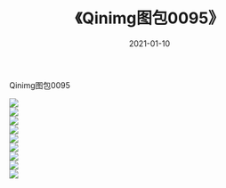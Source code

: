 ﻿---
layout: post
title:  《Qinimg图包0095》
date:   2021-01-10
img: http://imgx.orgx.ga/Qinimg图包/Qinimg图包0095/000.jpg
categories: [美女, 清纯, 唯美]
---

Qinimg图包0095

 ![](http://imgx.orgx.ga/Qinimg图包/Qinimg图包0095/001.jpg) <br>![](http://imgx.orgx.ga/Qinimg图包/Qinimg图包0095/002.jpg) <br>![](http://imgx.orgx.ga/Qinimg图包/Qinimg图包0095/003.jpg) <br>![](http://imgx.orgx.ga/Qinimg图包/Qinimg图包0095/004.jpg) <br>![](http://imgx.orgx.ga/Qinimg图包/Qinimg图包0095/005.jpg) <br>![](http://imgx.orgx.ga/Qinimg图包/Qinimg图包0095/006.jpg) <br>![](http://imgx.orgx.ga/Qinimg图包/Qinimg图包0095/007.jpg) <br>![](http://imgx.orgx.ga/Qinimg图包/Qinimg图包0095/008.jpg) <br>![](http://imgx.orgx.ga/Qinimg图包/Qinimg图包0095/009.jpg) <br>